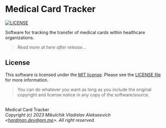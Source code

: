 ﻿# Medical Card Tracker

[![LICENSE](https://img.shields.io/badge/License-MIT-yellow.svg?style=flat-square)](https://opensource.org/licenses/MIT)

Software for tracking the transfer of medical cards within healthcare organizations.

> <i>Read more at here after release...</i>


## License

This software is licensed under the [MIT license](https://opensource.org/licenses/MIT).
Please see the [LICENSE file](LICENSE) for more information.

> You can do whatever you want as long as you include the original copyright and license notice in any copy of the software/source.


\
Medical Card Tracker
\
*Copyright (c) 2023 Mikulchik Vladislav Alekseevich \<hardman.dev@pm.me\>. All right reserved.*
